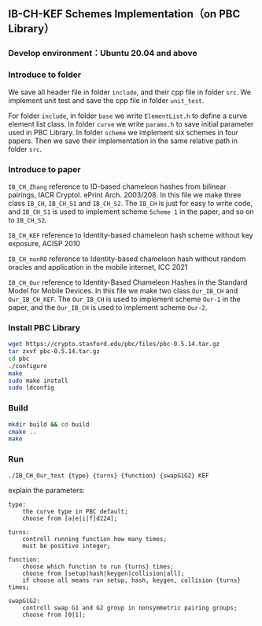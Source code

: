 ## IB-CH-KEF Schemes Implementation（on PBC Library）

### Develop environment：Ubuntu 20.04 and above

### Introduce to folder

We save all header file in folder `include`, and their cpp file in folder `src`. We implement unit test and save the cpp file in folder `unit_test`.

For folder `include`, in folder `base` we write `ElementList.h` to define a curve element list class. In folder `curve` we write `params.h` to save initial parameter used in PBC Library. In folder `scheme` we implement six schemes in four papers. Then we save their implementation in the same relative path in folder `src`.

### Introduce to paper

`IB_CH_Zhang` reference to ID-based chameleon hashes from bilinear pairings, IACR Cryptol. ePrint Arch. 2003/208. In this file we make three class `IB_CH`, `IB_CH_S1` and `IB_CH_S2`. The `IB_CH` is just for easy to write code, and `IB_CH_S1` is used to implement scheme `Scheme 1` in the paper, and so on to `IB_CH_S2`.

`IB_CH_KEF` reference to Identity-based chameleon hash scheme without key exposure, ACISP 2010

`IB_CH_nonRO` reference to Identity-based chameleon hash without random oracles and application in the mobile internet, ICC 2021

`IB_CH_Our` reference to Identity-Based Chameleon Hashes in the Standard Model for Mobile Devices. In this file we make two class `Our_IB_CH` and `Our_IB_CH_KEF`. The `Our_IB_CH` is used to implement scheme `Our-1` in the paper, and the `Our_IB_CH` is used to implement scheme `Our-2`.

### Install PBC Library

```bash
wget https://crypto.stanford.edu/pbc/files/pbc-0.5.14.tar.gz
tar zxvf pbc-0.5.14.tar.gz
cd pbc
./configure
make
sudo make install
sudo ldconfig
```

### Build

```bash
mkdir build && cd build
cmake ..
make
```

### Run

```bash
./IB_CH_Our_test {type} {turns} {function} {swapG1G2} KEF
```

explain the parameters:

    type:
        the curve type in PBC default;
        choose from [a|e|i|f|d224];

    turns:
        controll running function how many times;
        must be positive integer;

    function:
        choose which function to run {turns} times;
        choose from [setup|hash|keygen|collision|all];
        if choose all means run setup, hash, keygen, collision {turns} times;
        
    swapG1G2:
        controll swap G1 and G2 group in nonsymmetric pairing groups;
        choose from [0|1];
